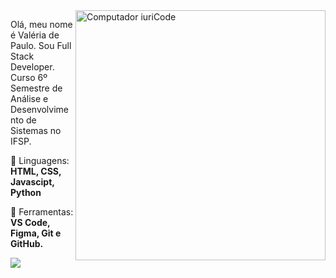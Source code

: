 <img src="https://raw.githubusercontent.com/MicaelliMedeiros/micaellimedeiros/master/image/computer-illustration.png" min-width="400px" max-width="400px" width="400px" align="right" alt="Computador iuriCode">

<p align="left"> 
  Olá, meu nome é Valéria de Paulo. Sou Full Stack Developer. Curso 6º Semestre de Análise e Desenvolvimento de Sistemas no IFSP.
 
</p>

<p align="left">
  🦄 Linguagens: <strong>HTML, CSS, Javascipt, Python</strong>
</p>

<p align="left">
  💼 Ferramentas: <strong> VS Code, Figma, Git e GitHub.</strong>
</p>


  <a href="#" alt="Linkedin">
  <img src="https://img.shields.io/badge/-Linkedin-0e76a8?style=flat-square&logo=Linkedin&logoColor=white&link=https://www.linkedin.com/in/valeriadepaulo/" /></a>

</p>  
